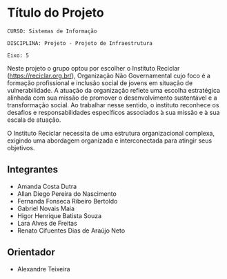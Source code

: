 # Título do Projeto

`CURSO: Sistemas de Informação`

`DISCIPLINA: Projeto - Projeto de Infraestrutura`

`Eixo: 5`

Neste projeto  o grupo optou por escolher o Instituto Reciclar (https://reciclar.org.br/), Organização Não Governamental cujo foco é a formação profissional e inclusão social de jovens em situação de vulnerabilidade. A atuação da organização reflete uma escolha estratégica alinhada com sua missão de promover o desenvolvimento sustentável e a transformação social. Ao trabalhar nesse sentido, o instituto reconhece os desafios e responsabilidades específicos associados à sua missão e à sua escala de atuação.  

  

O Instituto Reciclar necessita de uma estrutura organizacional complexa, exigindo uma abordagem organizada e interconectada para atingir seus objetivos. 

## Integrantes

* Amanda Costa Dutra 
* Allan Diego Pereira do Nascimento 
* Fernanda Fonseca Ribeiro Bertoldo 
* Gabriel Novais Maia  
* Higor Henrique Batista Souza
* Lara Alves de Freitas
* Renato Cifuentes Dias de Araújo Neto 

## Orientador

* Alexandre Teixeira


